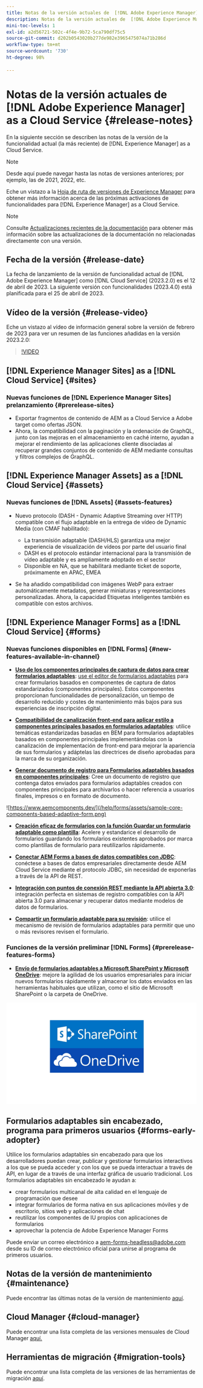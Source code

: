 ```yaml
---
title: Notas de la versión actuales de  [!DNL Adobe Experience Manager]  as a Cloud Service.
description: Notas de la versión actuales de  [!DNL Adobe Experience Manager]  as a Cloud Service.
mini-toc-levels: 1
exl-id: a2d56721-502c-4f4e-9b72-5ca790df75c5
source-git-commit: d202b0543020b277de982e3965475074a71b286d
workflow-type: tm+mt
source-wordcount: '730'
ht-degree: 98%

---
```


# Notas de la versión actuales de [!DNL Adobe Experience Manager] as a Cloud Service {#release-notes}

En la siguiente sección se describen las notas de la versión de la funcionalidad actual (la más reciente) de [!DNL Experience Manager] as a Cloud Service.

>[!NOTE]
>
>Desde aquí puede navegar hasta las notas de versiones anteriores; por ejemplo, las de 2021, 2022, etc.
>
>Eche un vistazo a la [Hoja de ruta de versiones de Experience Manager](https://experienceleague.adobe.com/docs/experience-manager-release-information/aem-release-updates/update-releases-roadmap.html?lang=es) para obtener más información acerca de las próximas activaciones de funcionalidades para [!DNL Experience Manager] as a Cloud Service.

>[!NOTE]
>
>Consulte [Actualizaciones recientes de la documentación](https://experienceleague.adobe.com/docs/experience-manager-release-information/aem-release-updates/doc-updates/documentation-updates.html?lang=es) para obtener más información sobre las actualizaciones de la documentación no relacionadas directamente con una versión.

## Fecha de la versión {#release-date}

La fecha de lanzamiento de la versión de funcionalidad actual de [!DNL Adobe Experience Manager] como [!DNL Cloud Service] (2023.2.0) es el 12 de abril de 2023. La siguiente versión con funcionalidades (2023.4.0) está planificada para el 25 de abril de 2023.

## Vídeo de la versión {#release-video}

Eche un vistazo al vídeo de información general sobre la versión de febrero de 2023 para ver un resumen de las funciones añadidas en la versión 2023.2.0:

>[!VIDEO](https://video.tv.adobe.com/v/3416885/?quality=12)

## [!DNL Experience Manager Sites] as a [!DNL Cloud Service] {#sites}

### Nuevas funciones de [!DNL Experience Manager Sites] prelanzamiento {#prerelease-sites}

* Exportar fragmentos de contenido de AEM as a Cloud Service a Adobe target como ofertas JSON.
* Ahora, la compatibilidad con la paginación y la ordenación de GraphQL, junto con las mejoras en el almacenamiento en caché interno, ayudan a mejorar el rendimiento de las aplicaciones cliente disociadas al recuperar grandes conjuntos de contenido de AEM mediante consultas y filtros complejos de GraphQL.

## [!DNL Experience Manager Assets] as a [!DNL Cloud Service] {#assets}

### Nuevas funciones de [!DNL Assets] {#assets-features}

* Nuevo protocolo (DASH - Dynamic Adaptive Streaming over HTTP) compatible con el flujo adaptable en la entrega de vídeo de Dynamic Media (con CMAF habilitado):
   * La transmisión adaptable (DASH/HLS) garantiza una mejor experiencia de visualización de vídeos por parte del usuario final
   * DASH es el protocolo estándar internacional para la transmisión de vídeo adaptable y es ampliamente adoptado en el sector
   * Disponible en NA, que se habilitará mediante ticket de soporte, próximamente en APAC, EMEA

* Se ha añadido compatibilidad con imágenes WebP para extraer automáticamente metadatos, generar miniaturas y representaciones personalizadas. Ahora, la capacidad Etiquetas inteligentes también es compatible con estos archivos.

## [!DNL Experience Manager Forms] as a [!DNL Cloud Service] {#forms}

### Nuevas funciones disponibles en [!DNL Forms] {#new-features-available-in-channel}

* **[Uso de los componentes principales de captura de datos para crear formularios adaptables](https://experienceleague.adobe.com/docs/experience-manager-core-components/using/adaptive-forms/introduction.html?lang=es)**: [use el editor de formularios adaptables](/help/forms/creating-adaptive-form-core-components.md) para crear formularios basados en componentes de captura de datos estandarizados (componentes principales). Estos componentes proporcionan funcionalidades de personalización, un tiempo de desarrollo reducido y costes de mantenimiento más bajos para sus experiencias de inscripción digital.

* **[Compatibilidad de canalización front-end para aplicar estilo a componentes principales basados en formularios adaptables](/help/forms/using-themes-in-core-components.md)**: utilice temáticas estandarizadas basadas en BEM para formularios adaptables basados en componentes principales implementándolas con la canalización de implementación de front-end para mejorar la apariencia de sus formularios y adáptelas las directrices de diseño aprobadas para la marca de su organización.

* **[Generar documento de registro para Formularios adaptables basados en componentes principales](/help/forms/generate-document-of-record-core-components.md)**: Cree un documento de registro que contenga datos enviados para formularios adaptables creados con componentes principales para archivarlos o hacer referencia a usuarios finales, impresos o en formato de documento.

![https://www.aemcomponents.dev/](/help/forms/assets/sample-core-components-based-adaptive-form.png)

* **[Creación eficaz de formularios con la función Guardar un formulario adaptable como plantilla](/help/forms/template-editor.md#save-an-adaptive-form-as-template-saving-adaptive-form-as-template)**: Acelere y estandarice el desarrollo de formularios guardando los formularios existentes aprobados por marca como plantillas de formulario para reutilizarlos rápidamente.

* **[Conectar AEM Forms a bases de datos compatibles con JDBC](/help/forms/configure-data-sources.md#configure-relational-database-configure-relational-database)**: conéctese a bases de datos empresariales directamente desde AEM Cloud Service mediante el protocolo JDBC, sin necesidad de exponerlas a través de la API de REST.

* **[Integración con puntos de conexión REST mediante la API abierta 3.0](/help/forms/configure-data-sources.md#configure-restful-services-open-api-specification-version-20-configure-restful-services-swagger-version30)**: integración perfecta en sistemas de registro compatibles con la API abierta 3.0 para almacenar y recuperar datos mediante modelos de datos de formularios.

* **[Compartir un formulario adaptable para su revisión](/help/forms/create-reviews-forms.md)**: utilice el mecanismo de revisión de formularios adaptables para permitir que uno o más revisores revisen el formulario.


### Funciones de la versión preliminar [!DNL Forms] {#prerelease-features-forms}

* **[Envío de formularios adaptables a Microsoft SharePoint y Microsoft OneDrive](/help/forms/configuring-submit-actions.md)**: mejore la agilidad de los usuarios empresariales para iniciar nuevos formularios rápidamente y almacenar los datos enviados en las herramientas habituales que utilizan, como el sitio de Microsoft SharePoint o la carpeta de OneDrive.

![Envío de formularios adaptables a Microsoft SharePoint y Microsoft OneDrive](/help/forms/assets/onedrive-and-sharepoint.jpg)


## Formularios adaptables sin encabezado, programa para primeros usuarios {#forms-early-adopter}

Utilice los formularios adaptables sin encabezado para que los desarrolladores puedan crear, publicar y gestionar formularios interactivos a los que se pueda acceder y con los que se pueda interactuar a través de API, en lugar de a través de una interfaz gráfica de usuario tradicional. Los formularios adaptables sin encabezado le ayudan a:

* crear formularios multicanal de alta calidad en el lenguaje de programación que desee
* integrar formularios de forma nativa en sus aplicaciones móviles y de escritorio, sitios web y aplicaciones de chat
* reutilizar los componentes de IU propios con aplicaciones de formularios
* aprovechar la potencia de Adobe Experience Manager Forms

Puede enviar un correo electrónico a aem-forms-headless@adobe.com desde su ID de correo electrónico oficial para unirse al programa de primeros usuarios.

## Notas de la versión de mantenimiento {#maintenance}

Puede encontrar las últimas notas de la versión de mantenimiento [aquí](/help/release-notes/maintenance/latest.md).

## Cloud Manager {#cloud-manager}

Puede encontrar una lista completa de las versiones mensuales de Cloud Manager [aquí.](/help/implementing/cloud-manager/release-notes/current.md)

## Herramientas de migración {#migration-tools}

Puede encontrar una lista completa de las versiones de las herramientas de migración [aquí](/help/journey-migration/release-notes/release-notes-migration-tools-current.md).

